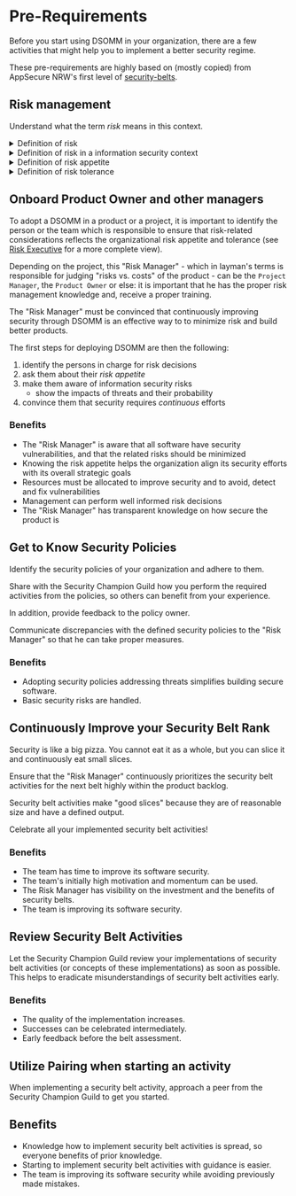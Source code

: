 # Pre-Requirements

Before you start using DSOMM in your organization, there are a few activities that might help you to implement a better security regime.


These pre-requirements are highly based on (mostly copied)
 from AppSecure NRW's first level of [security-belts](https://github.com/AppSecure-nrw/security-belts/tree/master/white).

## Risk management
Understand what the term _risk_ means in this context.
<details><summary>Definition of risk</summary>
NIST defines risk as:

> a measure of the extent to which an entity is threatened by a potential circumstance or event, and typically is a function of:
> 1.  the adverse impact, or magnitude of harm, that would arise
>    if the circumstance or event occurs; and
> 2. the likelihood of occurrence.

_Source: https://csrc.nist.gov/glossary/term/risk_
</details>

<details><summary>Definition of risk in a information security context</summary>
In information security, risks arise from the loss of:

- confidentiality,
- integrity,
- or availability

of information or information systems and reflect the
potential adverse impacts to:

- organizational operations
  (including: - mission, - functions, - image, - or reputation),
- organizational assets,
- individuals,
- other organizations
(see [NIST.SP.800-53Ar4](https://nvlpubs.nist.gov/nistpubs/SpecialPublications/NIST.SP.800-53Ar4.pdf).

A risk then tied to a **threat**, its **probability** and its **impacts**.

If you are interested in Risk Management frameworks and
strategies, you can start from
[FISMA](https://csrc.nist.gov/Projects/risk-management/).
</details>

<details><summary>Definition of risk appetite</summary>
Risk appetite is defined as:

> The types and amount of risk, on a broad level, [an organization] is willing to accept in its pursuit of value

_Source: https://csrc.nist.gov/glossary/term/risk_appetite_

Organizations have different risk appetite. It is important to understand what risks your organization is willing to accept, and which are not acceptable. Understanding this will 
 - help you translate application security risks for your management
 - help you focus on risks that matters the most for your organization
</details>

<details><summary>Definition of risk tolerance</summary>
Risk <i>tolerance</i> is highly connected to risk <i>appetite</i>. NIST's definition is almost identical to its own definition for risk appetit. 

[ISACA](https://en.wikipedia.org/wiki/ISACA), however, defines <i>risk tolerance</i> as:

> the acceptable deviation from the level set by the risk appetite and business objectives.

Explaining that:

> Risk appetite and risk tolerance can be viewed as the “two sides of the same coin” as they relate to organizational performance over time. Risk appetite is about “taking risk” and risk tolerance is about “controlling risk.” For risk appetite to be adopted successfully in decision making, it must be integrated with control environment of the organization through risk tolerance

_Source: https://www.isaca.org/resources/news-and-trends/isaca-now-blog/2022/risk-appetite-vs-risk-tolerance-what-is-the-difference_
</details>

## Onboard Product Owner and other managers

To adopt a DSOMM in a product or a project, it is important to identify
the person or the team which is responsible to ensure
that risk-related considerations reflects the organizational
risk appetite and tolerance
(see [Risk Executive](https://csrc.nist.gov/glossary/term/risk_executive)
for a more complete view).

Depending on the project, this "Risk Manager" - which in layman's terms
is responsible for judging "risks vs. costs" of the product -
can be the `Project Manager`, the `Product Owner` or else:
it is important that he has the proper risk management
knowledge and, receive a proper training.

The "Risk Manager" must be convinced that continuously improving
security through DSOMM is an effective way to
to minimize risk and build better products.

The first steps for deploying DSOMM are then the following:

1. identify the persons in charge for risk decisions
1. ask them about their _risk appetite_
1. make them aware of information security risks
   - show the impacts of threats and their probability
1. convince them that security requires _continuous_ efforts

### Benefits

- The "Risk Manager" is aware that all software have security vulnerabilities,
  and that the related risks should be minimized
- Knowing the risk appetite helps the organization align its security efforts with its overall strategic goals
- Resources must be allocated to improve security and
  to avoid, detect and fix vulnerabilities
- Management can perform well informed risk decisions
- The "Risk Manager" has transparent knowledge on how secure the product is

## Get to Know Security Policies

Identify the security policies of your organization and adhere to them.

Share with the Security Champion Guild how you perform the required activities
from the policies, so others can benefit from your experience.

In addition, provide feedback to the policy owner.

Communicate discrepancies with the defined security policies
to the "Risk Manager"
so that he can take proper measures.

### Benefits

- Adopting security policies addressing threats
  simplifies building secure software.
- Basic security risks are handled.

## Continuously Improve your Security Belt Rank

Security is like a big pizza.
You cannot eat it as a whole,
but you can slice it and continuously eat small slices.

Ensure that the "Risk Manager" continuously prioritizes
the security belt activities for the next belt highly
within the product backlog.

Security belt activities make "good slices" because they are of reasonable
size and have a defined output.

Celebrate all your implemented security belt activities!

### Benefits

- The team has time to improve its software security.
- The team's initially high motivation and momentum can be used.
- The Risk Manager has visibility on the investment
  and the benefits of security belts.
- The team is improving its software security.

## Review Security Belt Activities

Let the Security Champion Guild review your implementations of security belt
activities (or concepts of these implementations) as soon as possible.
This helps to eradicate misunderstandings of security belt activities early.

### Benefits

- The quality of the implementation increases.
- Successes can be celebrated intermediately.
- Early feedback before the belt assessment.

## Utilize Pairing when starting an activity
When implementing a security belt activity, approach a peer
from the Security Champion Guild to get you started.

## Benefits

- Knowledge how to implement security belt activities is spread,
  so everyone benefits of prior knowledge.
- Starting to implement security belt activities with guidance is easier.
- The team is improving its software security while avoiding previously
  made mistakes.
